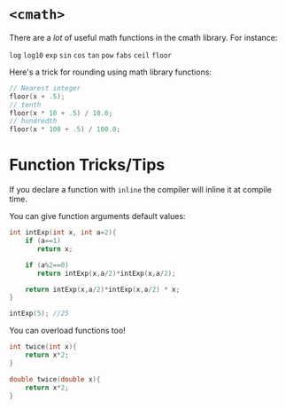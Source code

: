 `<cmath>`
=========

There are a _lot_ of useful math functions in the cmath library. For instance:

`log` `log10` `exp` `sin` `cos` `tan` `pow` `fabs` `ceil` `floor`

Here's a trick for rounding using math library functions:

```c++
// Nearest integer
floor(x + .5);
// tenth
floor(x * 10 + .5) / 10.0;
// hundredth
floor(x * 100 + .5) / 100.0;
```

Function Tricks/Tips
====================

If you declare a function with `inline` the compiler will inline it at compile time.

You can give function arguments default values:

```c++
int intExp(int x, int a=2){
	if (a==1)
	   return x;

    if (a%2==0)
	   return intExp(x,a/2)*intExp(x,a/2);

    return intExp(x,a/2)*intExp(x,a/2) * x;
}

intExp(5); //25
```

You can overload functions too!

```c++
int twice(int x){
    return x*2;
}

double twice(double x){
	return x*2;
}
```